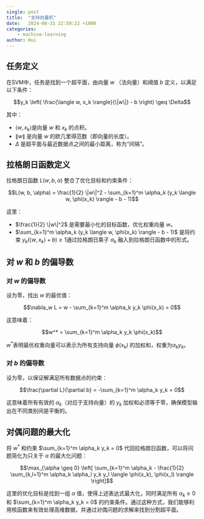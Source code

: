```yaml
---
single: post
title:  "支持向量机"
date:   2024-08-31 22:50:22 +1000
categories: 
    - machine-learning
author: Hui
---
```


## 任务定义

在SVM中，任务是找到一个超平面，由向量 $w$ （法向量）和阈值 $b$ 定义，以满足以下条件：

$$y_k \left( \frac{\langle w, x_k \rangle}{\|w\|} - b \right) \geq \Delta$$

其中：
- $\langle w, x_k \rangle$是向量 $w$ 和 $x_k$ 的点积。
- $\|w\|$ 是向量 $w$ 的欧几里得范数（即向量的长度）。
- $\Delta$ 是超平面与最近数据点之间的最小距离，称为“间隔”。

## 拉格朗日函数定义
拉格朗日函数 $L(w, b, \alpha)$ 整合了优化目标和约束条件：

$$L(w, b, \alpha) = \frac{1}{2} \|w\|^2 - \sum_{k=1}^m \alpha_k (y_k \langle w, \phi(x_k) \rangle - b - 1)$$

这里：
- $\frac{1}{2} \|w\|^2$ 是需要最小化的目标函数，优化权重向量 $w$。
- $\sum_{k=1}^m \alpha_k (y_k \langle w, \phi(x_k) \rangle - b - 1)$ 是将约束 $y_k (\langle w, x_k \rangle + b) \geq 1$通过拉格朗日乘子 $\alpha_k$ 融入到拉格朗日函数中的形式。

## 对 $w$ 和 $b$ 的偏导数
### 对 $w$ 的偏导数
设为零，找出 $w$ 的最优值：

$$\nabla_w L = w - \sum_{k=1}^m \alpha_k y_k \phi(x_k) = 0$$

这意味着：

$$w^* = \sum_{k=1}^m \alpha_k y_k \phi(x_k)$$

$w^*$表明最优权重向量可以表示为所有支持向量 $\phi(x_k)$ 的加权和，权重为$\alpha_k y_k$。

### 对 $b$ 的偏导数
设为零，以保证解满足所有数据点的约束：

$$\frac{\partial L}{\partial b} = -\sum_{k=1}^m \alpha_k y_k = 0$$

这意味着所有有效的 $\alpha_k$（对应于支持向量）的 $y_k$ 加权和必须等于零，确保模型输出在不同类别间是平衡的。

## 对偶问题的最大化
将 $w^*$ 和约束 $\sum_{k=1}^m \alpha_k y_k = 0$ 代回拉格朗日函数，可以将问题简化为只关于 $\alpha$ 的最大化问题：

$$\max_{\alpha \geq 0} \left[ \sum_{k=1}^m \alpha_k - \frac{1}{2} \sum_{k,l=1}^m \alpha_k \alpha_l y_k y_l \langle \phi(x_k), \phi(x_l) \rangle \right]$$

这里的优化目标是找到一组 $\alpha$ 值，使得上述表达式最大化，同时满足所有 $\alpha_k \geq 0$ 和 $\sum_{k=1}^m \alpha_k y_k = 0$ 的约束条件。通过这种方式，我们能够利用核函数来有效处理高维数据，并通过对偶问题的求解来找到分割超平面。
